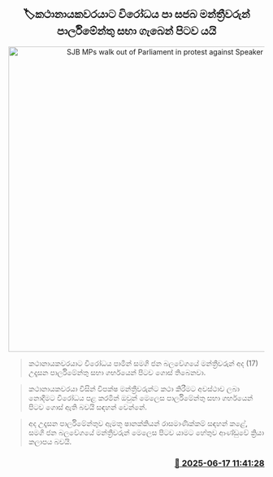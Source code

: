 <p align='center'><b><h2 align='center' title='SJB MPs walk out of Parliament in protest against Speaker'>🏷කථානායකවරයාට විරෝධය පා සජබ මන්ත්‍රීවරුන් පාර්ලිමේන්තු සභා ගැබෙන් පිටව යයි</h2></b></p>
<p align='center'><img src='https://helakuru.sgp1.cdn.digitaloceanspaces.com/esana/images/lib/sjb-parliment-p.jpg' width='600' alt='SJB MPs walk out of Parliament in protest against Speaker'></p>

> කථානායකවරයාට විරෝධය පාමින් සමගි ජන බලවේගයේ මන්ත්‍රීවරුන් අද (17) උදෑසන පාර්ලිමේන්තු සභා ගර්භයෙන් පිටව ගොස් තිබෙනවා.

> කථානායකවරයා විසින් විපක්ෂ මන්ත්‍රීවරුන්ට කථා කිරීමට අවස්ථාව ලබා නොදීමට විරෝධය පළ කරමින් ඔවුන් මෙලෙස පාර්ලිමේන්තු සභා ගර්භයෙන් පිටව ගොස් ඇති බවයි සඳහන් වෙන්නේ.

> අද උදෑසන පාර්ලිමේන්තුව ඇමතූ ෂානක්කියන් රාසමාණික්කම් සඳහන් කළේ, සමගි ජන බලවේගයේ මන්ත්‍රීවරුන් මෙලෙස පිටව යාමට හේතුව ආණ්ඩුවේ ක්‍රියා කලාපය බවයි.



<h3 align='right'><a href='https://www.helakuru.lk/esana/p/111084/'>📅 2025-06-17 11:41:28</a></h3>
